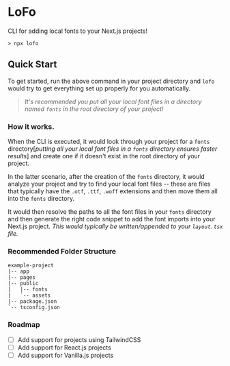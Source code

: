 # LoFo

CLI for adding local fonts to your Next.js projects!

```
> npx lofo
```

## Quick Start

To get started, run the above command in your project directory and `lofo` would try to get everything set up properly for you automatically.

> _It's recommended you put all your local font files in a directory named `fonts` in the root directory of your project!_

### How it works.

When the CLI is executed, it would look through your project for a `fonts` directory[_putting all your local font files in a `fonts` directory ensures faster results_] and create one if it doesn't exist in the root directory of your project.

In the latter scenario, after the creation of the `fonts` directory, it would analyze your project and try to find your local font files -- these are files that typically have the `.otf`, `.ttf`, `.woff` extensions and then move them all into the `fonts` directory.

It would then resolve the paths to all the font files in your `fonts` directory and then generate the right code snippet to add the font imports into your Next.js project. _This would typically be written/appended to your `layout.tsx` file._

### Recommended Folder Structure

```
example-project
|-- app
|-- pages
|-- public
|   |-- fonts
|   `-- assets
|-- package.json
`-- tsconfig.json
```

### Roadmap

- [ ] Add support for projects using TailwindCSS
- [ ] Add support for React.js projects
- [ ] Add support for Vanilla.js projects
